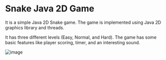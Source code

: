 # Snake Java 2D Game

It is a simple Java 2D Snake game. The game is implemented using Java 2D graphics library and threads.

It has three different levels (Easy, Normal, and Hard). The game has some basic features like player scoring, timer, and an interesting sound.

![image](https://user-images.githubusercontent.com/96198018/212616402-054f5520-68db-41ec-a384-b62e9d4f4c9e.png)
